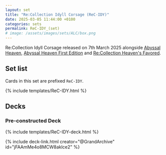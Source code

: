 ```yaml
---
layout: set
title: "Re:Collection Idyll Corsage (ReC-IDY)"
date: 2025-03-05 11:44:00 +0100
categories: sets
permalink: ReC-IDY_(set)
# image: /assets/images/sets/ALC/box.png
---
```

<!-- {% include image.html url="/assets/images/sets/ALC/box.png" description="Alchemical Revolution booster box product image." max-width="600px" %} -->

Re:Collection Idyll Corsage released on 7th March 2025 alongside [Abyssal Heaven](/HVN_(set)), [Abyssal Heaven First Edition](/HVN-1st_(set)) and [Re:Collection Heaven's Favored](/ReC-HVF_(set)).

## Set list

Cards in this set are prefixed `ReC-IDY`.

{% include templates/ReC-IDY.html %}

## Decks

### Pre-constructed Deck

{% include templates/ReC-IDY-deck.html %}

{% include deck-link.html creator="@GrandArchive" id="jFAAmMe4o8MCW8aklce2" %}
